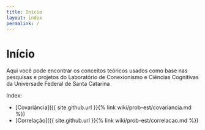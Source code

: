 ```yaml
---
title: Início
layout: index
permalink: /
---
```


# Início

Aqui você pode encontrar os conceitos teóricos usados como base nas pesquisas e projetos do Laboratório de Conexionismo e Ciências Cognitivas da Universade Federal de Santa Catarina

Index:
- [Covariância]({{ site.github.url }}{% link wiki/prob-est/covariancia.md %})
- [Correlação]({{ site.github.url }}{% link wiki/prob-est/correlacao.md %})

